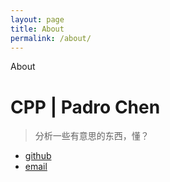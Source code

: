 ```yaml
---
layout: page
title: About
permalink: /about/
---
```



About

# CPP | Padro Chen

> 分析一些有意思的东西，懂？

- [github](https://github.com/ppchen2)
- [email](cpp9527@live.com)
